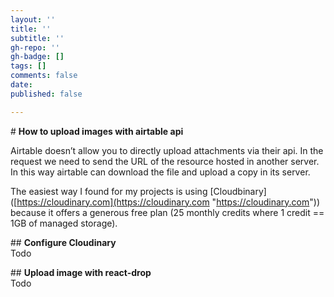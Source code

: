 ```yaml
---
layout: ''
title: ''
subtitle: ''
gh-repo: ''
gh-badge: []
tags: []
comments: false
date: 
published: false

---
```

\# **How to upload images with airtable api**

Airtable doesn’t allow you to directly upload attachments via their api. In the request we need to send the URL of the resource hosted in another server. In this way airtable can download the file and upload a copy in its server.

The easiest way I found for my projects is using \[Cloudbinary\]([https://cloudinary.com](https://cloudinary.com "https://cloudinary.com")) because it offers a generous free plan (25 monthly credits where 1 credit == 1GB of managed storage).

\## **Configure Cloudinary**  
 Todo

\## **Upload image with react-drop**  
 Todo